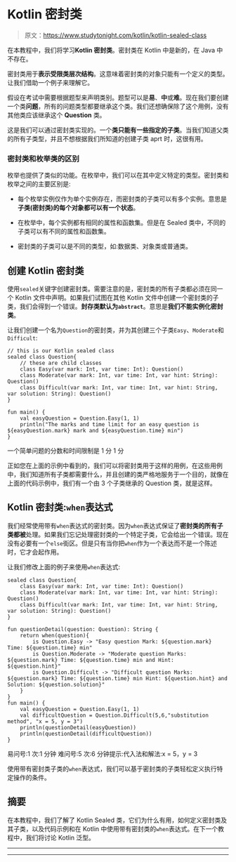 # Kotlin 密封类

> 原文：<https://www.studytonight.com/kotlin/kotlin-sealed-class>

在本教程中，我们将学习**Kotlin 密封类**。密封类在 Kotlin 中是新的，在 Java 中不存在。

密封类用于**表示受限类层次结构**。这意味着密封类的对象只能有一个定义的类型。让我们借助一个例子来理解它。

假设在考试中需要根据题型来声明类别。题型可以是**易**、**中**或**难**。现在我们要创建一个类**问题**，所有的问题类型都要继承这个类。我们还想确保除了这个用例，没有其他类应该继承这个 **Question** 类。

这是我们可以通过密封类实现的。一个**类只能有一些指定的子类**。当我们知道父类的所有子类型，并且不想根据我们所知道的创建子类 aprt 时，这很有用。

### 密封类和枚举类的区别

枚举也提供了类似的功能。在枚举中，我们可以在其中定义特定的类型。密封类和枚举之间的主要区别是:

*   每个枚举实例仅作为单个实例存在，而密封类的子类可以有多个实例。意思是**子类(密封类)的每个对象都可以有一个状态**。

*   在枚举中，每个实例都有相同的属性和函数集。但是在 Sealed 类中，不同的子类可以有不同的属性和函数集。

*   密封类的子类可以是不同的类型，如:数据类、对象类或普通类。

## 创建 Kotlin 密封类

使用`sealed`关键字创建密封类。需要注意的是，密封类的所有子类都必须在同一个 Kotlin 文件中声明。如果我们试图在其他 Kotlin 文件中创建一个密封类的子类，我们会得到一个错误。**封存类默认为`abstract`**。意思是**我们不能实例化密封类**。

让我们创建一个名为`Question`的密封类，并为其创建三个子类`Easy`、`Moderate`和`Difficult`:

```
// this is our Kotlin sealed class
sealed class Question{
    // these are child classes
    class Easy(var mark: Int, var time: Int): Question()
    class Moderate(var mark: Int, var time: Int, var hint: String): Question()
    class Difficult(var mark: Int, var time: Int, var hint: String, var solution: String): Question()
}

fun main() {
    val easyQuestion = Question.Easy(1, 1)
    println("The marks and time limit for an easy question is ${easyQuestion.mark} mark and ${easyQuestion.time} min")
}
```

一个简单问题的分数和时间限制是 1 分 1 分

正如您在上面的示例中看到的，我们可以将密封类用于这样的用例，在这些用例中，我们知道所有子类都需要什么，并且创建的类严格地服务于一个目的，就像在上面的代码示例中，我们有一个由 3 个子类继承的 Question 类，就是这样。

## Kotlin 密封类:`when`表达式

我们经常使用带有`when`表达式的密封类。因为`when`表达式保证了**密封类的所有子类都被**处理。如果我们忘记处理密封类的一个特定子类，它会给出一个错误。现在没有必要有一个`else`街区。但是只有当你把`when`作为一个表达而不是一个陈述时，它才会起作用。

让我们修改上面的例子来使用`when`表达式:

```
sealed class Question{
    class Easy(var mark: Int, var time: Int): Question()
    class Moderate(var mark: Int, var time: Int, var hint: String): Question()
    class Difficult(var mark: Int, var time: Int, var hint: String, var solution: String): Question()
}

fun questionDetail(question: Question): String {
    return when(question){
        is Question.Easy -> "Easy question Mark: ${question.mark} Time: ${question.time} min"
        is Question.Moderate -> "Moderate question Marks:  ${question.mark} Time: ${question.time} min and Hint: ${question.hint}"
        is Question.Difficult -> "Difficult question Marks:  ${question.mark} Time: ${question.time} min Hint: ${question.hint} and Solution: ${question.solution}"
    }
}
fun main() {
    val easyQuestion = Question.Easy(1, 1)
    val difficultQuestion = Question.Difficult(5,6,"substitution method", "x = 5, y = 3")
    println(questionDetail(easyQuestion))
    println(questionDetail(difficultQuestion))
}
```

易问号:1 次:1 分钟
难问号:5 次:6 分钟提示:代入法和解法:x = 5，y = 3

使用带有密封类子类的`when`表达式，我们可以基于密封类的子类轻松定义执行特定操作的条件。

## 摘要

在本教程中，我们了解了 Kotlin Sealed 类，它们为什么有用，如何定义密封类及其子类，以及代码示例和在 Kotlin 中使用带有密封类的`when`表达式。在下一个教程中，我们将讨论 Kotlin 泛型。

* * *

* * *